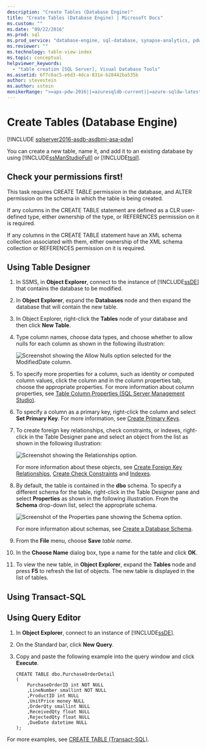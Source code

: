 ```yaml
---
description: "Create Tables (Database Engine)"
title: "Create Tables (Database Engine) | Microsoft Docs"
ms.custom: ""
ms.date: "09/22/2016"
ms.prod: sql
ms.prod_service: "database-engine, sql-database, synapse-analytics, pdw"
ms.reviewer: ""
ms.technology: table-view-index
ms.topic: conceptual
helpviewer_keywords: 
  - "table creation [SQL Server], Visual Database Tools"
ms.assetid: 6f7c6ac5-e6d3-4dca-831e-b28442ba535b
author: stevestein
ms.author: sstein
monikerRange: ">=aps-pdw-2016||=azuresqldb-current||=azure-sqldw-latest||>=sql-server-2016||>=sql-server-linux-2017||=azuresqldb-mi-current"
---
```

# Create Tables (Database Engine)
[!INCLUDE [sqlserver2016-asdb-asdbmi-asa-pdw](../../includes/applies-to-version/sqlserver2016-asdb-asdbmi-asa-pdw.md)]

  You can create a new table, name it, and add it to an existing database by using [!INCLUDE[ssManStudioFull](../../includes/ssmanstudiofull-md.md)] or [!INCLUDE[tsql](../../includes/tsql-md.md)].  
  

  
##  <a name="Permissions"></a> Check your permissions first!  
This task requires CREATE TABLE permission in the database, and ALTER permission on the schema in which the table is being created.  
  
 If any columns in the CREATE TABLE statement are defined as a CLR user-defined type, either ownership of the type, or REFERENCES permission on it is required.  
  
 If any columns in the CREATE TABLE statement have an XML schema collection associated with them, either ownership of the XML schema collection or REFERENCES permission on it is required.  
  
 
## Using Table Designer  
  
1.  In SSMS, in **Object Explorer**, connect to the instance of [!INCLUDE[ssDE](../../includes/ssde-md.md)] that contains the database to be modified.  
  
2.  In **Object Explorer**, expand the **Databases** node and then expand the database that will contain the new table.  
  
3.  In Object Explorer, right-click the **Tables** node of your database and then click **New Table**.  
  
4.  Type column names, choose data types, and choose whether to allow nulls for each column as shown in the following illustration:  
  
     ![Screenshot showing the Allow Nulls option selected for the ModifiedDate column.](../../relational-databases/tables/media/addcolumnsintabledesigner.gif "AddColumnsinTableDesigner")  
  
5.  To specify more properties for a column, such as identity or computed column values, click the column and in the column properties tab, choose the appropriate properties. For more information about column properties, see [Table Column Properties &#40;SQL Server Management Studio&#41;](../../relational-databases/tables/table-column-properties-sql-server-management-studio.md).  
  
6.  To specify a column as a primary key, right-click the column and select **Set Primary Key**. For more information, see [Create Primary Keys](../../relational-databases/tables/create-primary-keys.md).  
  
7.  To create foreign key relationships, check constraints, or indexes, right-click in the Table Designer pane and select an object from the list as shown in the following illustration:  
  
     ![Screenshot showing the Relationships option.](../../relational-databases/tables/media/addtableobjects.gif "AddTableObjects")  
  
     For more information about these objects, see [Create Foreign Key Relationships](../../relational-databases/tables/create-foreign-key-relationships.md), [Create Check Constraints](../../relational-databases/tables/create-check-constraints.md) and [Indexes](../../relational-databases/indexes/indexes.md).  
  
8.  By default, the table is contained in the **dbo** schema. To specify a different schema for the table, right-click in the Table Designer pane and select **Properties** as shown in the following illustration. From the **Schema** drop-down list, select the appropriate schema.  
  
     ![Screenshot of the Properties pane showing the Schema option.](../../relational-databases/tables/media/specifyatableschema.gif "Specifyatableschema")  
  
     For more information about schemas, see [Create a Database Schema](../../relational-databases/security/authentication-access/create-a-database-schema.md).  
  
9. From the **File** menu, choose **Save** *table name*.  
  
10. In the **Choose Name** dialog box, type a name for the table and click **OK**.  
  
11. To view the new table, in **Object Explorer**, expand the **Tables** node and press **F5** to refresh the list of objects. The new table is displayed in the list of tables.  
  
##  <a name="TsqlProcedure"></a> Using Transact-SQL  
  
## Using Query Editor  
  
1.  In **Object Explorer**, connect to an instance of [!INCLUDE[ssDE](../../includes/ssde-md.md)].  
  
2.  On the Standard bar, click **New Query**.  
  
3.  Copy and paste the following example into the query window and click **Execute**.  
  
    ```  
    CREATE TABLE dbo.PurchaseOrderDetail  
    (  
        PurchaseOrderID int NOT NULL  
        ,LineNumber smallint NOT NULL  
        ,ProductID int NULL  
        ,UnitPrice money NULL  
        ,OrderQty smallint NULL  
        ,ReceivedQty float NULL  
        ,RejectedQty float NULL  
        ,DueDate datetime NULL  
    );  
    ```  
  
 For more examples, see [CREATE TABLE &#40;Transact-SQL&#41;](../../t-sql/statements/create-table-transact-sql.md).  
  
  
